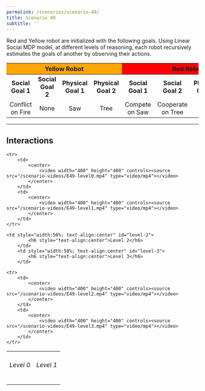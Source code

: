 ```yaml
---
permalink: /scenarios/scenario-49/
title: Scenario 49
subtitle: ''    
---
```

Red and Yellow robot are initialized with the following goals. Using Linear Social MDP model, at different levels of reasoning, each robot recursively estimates the goals of another by observing their actions.

<table style="text-align:center">
    <thead>
        <tr>
            <th colspan="4" style="text-align:center; background: orange">Yellow Robot</th>
            <th colspan="4" style="text-align:center; background: red">Red Robot</th>
        </tr>
    </thead>
    <tbody>
        <tr>
            <td><b>Social Goal 1</b></td>
            <td><b>Social Goal 2</b></td>
            <td><b>Physical Goal 1</b></td>
            <td><b>Physical Goal 2</b></td>
            <td><b>Social Goal 1</b></td>
            <td><b>Social Goal 2</b></td>
            <td><b>Physical Goal 1</b></td>
            <td><b>Physical Goal 2</b></td>
        </tr>

<tr>
    <td>Conflict on Fire</td>
    <td>None</td>
    <td>Saw</td>
    <td>Tree</td>
    <td>Compete on Saw</td>
    <td>Cooperate on Tree</td>
    <td>Fire</td>
    <td>Tree</td>
</tr>

</tbody></table>

--- 
## Interactions


<table cellpadding="1">
    <tr>
        <td style="width:50%; text-align:center" id="level-0">
            <h6 style="text-align:center">Level 0</h6>
        </td>
        <td style="width:50%; text-align:center" id="level-1">
            <h6 style="text-align:center">Level 1</h6>
        </td>
    </tr>

    <tr>
        <td>
            <center>
                <video width="400" height="400" controls><source src="/scenario-videos/E49-level0.mp4" type="video/mp4"></video>
            </center>
        </td>
        <td>
            <center>
                <video width="400" height="400" controls><source src="/scenario-videos/E49-level1.mp4" type="video/mp4"></video>
            </center>
        </td>
    </tr>

    <td style="width:50%; text-align:center" id="level-2">
            <h6 style="text-align:center">Level 2</h6>
        </td>
        <td style="width:50%; text-align:center" id="level-3">
            <h6 style="text-align:center">Level 3</h6>
        </td>

    <tr>
        <td>
            <center>
                <video width="400" height="400" controls><source src="/scenario-videos/E49-level2.mp4" type="video/mp4"></video>
            </center>
        </td>
        <td>
            <center>
                <video width="400" height="400" controls><source src="/scenario-videos/E49-level3.mp4" type="video/mp4"></video>
            </center>
        </td>
    </tr>
</table>
